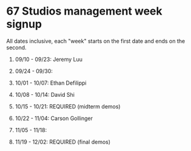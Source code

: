 # 67 Studios management week signup

All dates inclusive, each "week" starts on the first date and ends on the second.

01. 09/10 - 09/23: Jeremy Luu

02. 09/24 - 09/30: 

03. 10/01 - 10/07: Ethan Defilippi

04. 10/08 - 10/14: David Shi

05. 10/15 - 10/21: REQUIRED (midterm demos)

06. 10/22 - 11/04: Carson Gollinger

07. 11/05 - 11/18: 

08. 11/19 - 12/02: REQUIRED (final demos)
